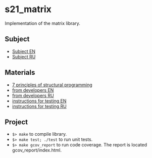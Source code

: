 # s21_matrix

Implementation of the matrix library.

## Subject

- [Subject EN](./subject_en.md)
- [Subject RU](./subject_ru.md)

## Materials

- [7 principles of structural programming](./material/7_principles_of_structural_programming.md)
- [from developers EN](./materials/from_developers.txt)
- [from developers RU](./materials/from_developers_rus.txt)
- [instructions for testing EN](./materials/instructions_for_testing.md)
- [instructions for testing RU](./materials/instructions_for_testing_rus.md)

## Project

- `$> make` to compile library.
- `$> make test; ./test` to run unit tests.
- `$> make gcov_report` to run code coverage. The report is located gcov_report/index.html.

